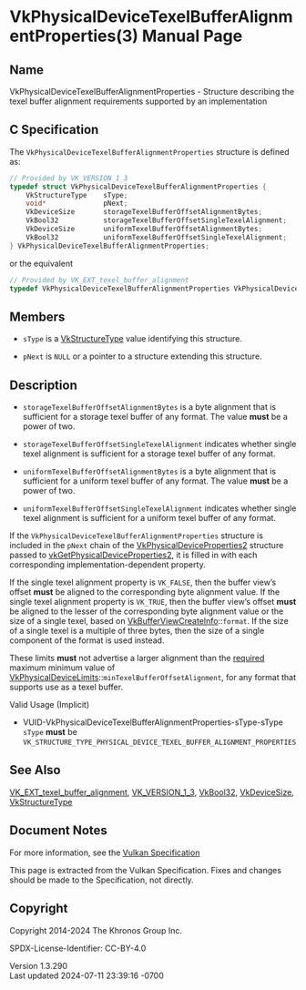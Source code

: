 # VkPhysicalDeviceTexelBufferAlignmentProperties(3) Manual Page

## Name

VkPhysicalDeviceTexelBufferAlignmentProperties - Structure describing
the texel buffer alignment requirements supported by an implementation



## <a href="#_c_specification" class="anchor"></a>C Specification

The `VkPhysicalDeviceTexelBufferAlignmentProperties` structure is
defined as:

``` c
// Provided by VK_VERSION_1_3
typedef struct VkPhysicalDeviceTexelBufferAlignmentProperties {
    VkStructureType    sType;
    void*              pNext;
    VkDeviceSize       storageTexelBufferOffsetAlignmentBytes;
    VkBool32           storageTexelBufferOffsetSingleTexelAlignment;
    VkDeviceSize       uniformTexelBufferOffsetAlignmentBytes;
    VkBool32           uniformTexelBufferOffsetSingleTexelAlignment;
} VkPhysicalDeviceTexelBufferAlignmentProperties;
```

or the equivalent

``` c
// Provided by VK_EXT_texel_buffer_alignment
typedef VkPhysicalDeviceTexelBufferAlignmentProperties VkPhysicalDeviceTexelBufferAlignmentPropertiesEXT;
```

## <a href="#_members" class="anchor"></a>Members

- `sType` is a [VkStructureType](https://registry.khronos.org/vulkan/specs/1.3-extensions/man/html/VkStructureType.html) value identifying
  this structure.

- `pNext` is `NULL` or a pointer to a structure extending this
  structure.

## <a href="#_description" class="anchor"></a>Description

- <span id="extension-limits-storageTexelBufferOffsetAlignmentBytes"></span>
  `storageTexelBufferOffsetAlignmentBytes` is a byte alignment that is
  sufficient for a storage texel buffer of any format. The value
  **must** be a power of two.

- <span id="extension-limits-storageTexelBufferOffsetSingleTexelAlignment"></span>
  `storageTexelBufferOffsetSingleTexelAlignment` indicates whether
  single texel alignment is sufficient for a storage texel buffer of any
  format.

- <span id="extension-limits-uniformTexelBufferOffsetAlignmentBytes"></span>
  `uniformTexelBufferOffsetAlignmentBytes` is a byte alignment that is
  sufficient for a uniform texel buffer of any format. The value
  **must** be a power of two.

- <span id="extension-limits-uniformTexelBufferOffsetSingleTexelAlignment"></span>
  `uniformTexelBufferOffsetSingleTexelAlignment` indicates whether
  single texel alignment is sufficient for a uniform texel buffer of any
  format.

If the `VkPhysicalDeviceTexelBufferAlignmentProperties` structure is
included in the `pNext` chain of the
[VkPhysicalDeviceProperties2](https://registry.khronos.org/vulkan/specs/1.3-extensions/man/html/VkPhysicalDeviceProperties2.html)
structure passed to
[vkGetPhysicalDeviceProperties2](https://registry.khronos.org/vulkan/specs/1.3-extensions/man/html/vkGetPhysicalDeviceProperties2.html),
it is filled in with each corresponding implementation-dependent
property.

If the single texel alignment property is `VK_FALSE`, then the buffer
view’s offset **must** be aligned to the corresponding byte alignment
value. If the single texel alignment property is `VK_TRUE`, then the
buffer view’s offset **must** be aligned to the lesser of the
corresponding byte alignment value or the size of a single texel, based
on [VkBufferViewCreateInfo](https://registry.khronos.org/vulkan/specs/1.3-extensions/man/html/VkBufferViewCreateInfo.html)::`format`. If
the size of a single texel is a multiple of three bytes, then the size
of a single component of the format is used instead.

These limits **must** not advertise a larger alignment than the <a
href="https://registry.khronos.org/vulkan/specs/1.3-extensions/html/vkspec.html#limits-required"
target="_blank" rel="noopener">required</a> maximum minimum value of
[VkPhysicalDeviceLimits](https://registry.khronos.org/vulkan/specs/1.3-extensions/man/html/VkPhysicalDeviceLimits.html)::`minTexelBufferOffsetAlignment`,
for any format that supports use as a texel buffer.

Valid Usage (Implicit)

- <a
  href="#VUID-VkPhysicalDeviceTexelBufferAlignmentProperties-sType-sType"
  id="VUID-VkPhysicalDeviceTexelBufferAlignmentProperties-sType-sType"></a>
  VUID-VkPhysicalDeviceTexelBufferAlignmentProperties-sType-sType  
  `sType` **must** be
  `VK_STRUCTURE_TYPE_PHYSICAL_DEVICE_TEXEL_BUFFER_ALIGNMENT_PROPERTIES`

## <a href="#_see_also" class="anchor"></a>See Also

[VK_EXT_texel_buffer_alignment](https://registry.khronos.org/vulkan/specs/1.3-extensions/man/html/VK_EXT_texel_buffer_alignment.html),
[VK_VERSION_1_3](https://registry.khronos.org/vulkan/specs/1.3-extensions/man/html/VK_VERSION_1_3.html), [VkBool32](https://registry.khronos.org/vulkan/specs/1.3-extensions/man/html/VkBool32.html),
[VkDeviceSize](https://registry.khronos.org/vulkan/specs/1.3-extensions/man/html/VkDeviceSize.html),
[VkStructureType](https://registry.khronos.org/vulkan/specs/1.3-extensions/man/html/VkStructureType.html)

## <a href="#_document_notes" class="anchor"></a>Document Notes

For more information, see the <a
href="https://registry.khronos.org/vulkan/specs/1.3-extensions/html/vkspec.html#VkPhysicalDeviceTexelBufferAlignmentProperties"
target="_blank" rel="noopener">Vulkan Specification</a>

This page is extracted from the Vulkan Specification. Fixes and changes
should be made to the Specification, not directly.

## <a href="#_copyright" class="anchor"></a>Copyright

Copyright 2014-2024 The Khronos Group Inc.

SPDX-License-Identifier: CC-BY-4.0

Version 1.3.290  
Last updated 2024-07-11 23:39:16 -0700
